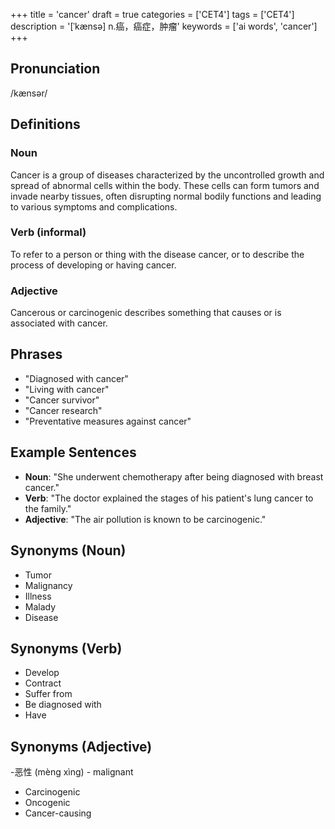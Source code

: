 +++
title = 'cancer'
draft = true
categories = ['CET4']
tags = ['CET4']
description = '[ˈkænsə] n.癌，癌症，肿瘤'
keywords = ['ai words', 'cancer']
+++

## Pronunciation
/kænsər/

## Definitions
### Noun
Cancer is a group of diseases characterized by the uncontrolled growth and spread of abnormal cells within the body. These cells can form tumors and invade nearby tissues, often disrupting normal bodily functions and leading to various symptoms and complications.

### Verb (informal)
To refer to a person or thing with the disease cancer, or to describe the process of developing or having cancer.

### Adjective
Cancerous or carcinogenic describes something that causes or is associated with cancer.

## Phrases
- "Diagnosed with cancer"
- "Living with cancer"
- "Cancer survivor"
- "Cancer research"
- "Preventative measures against cancer"

## Example Sentences
- **Noun**: "She underwent chemotherapy after being diagnosed with breast cancer."
- **Verb**: "The doctor explained the stages of his patient's lung cancer to the family."
- **Adjective**: "The air pollution is known to be carcinogenic."

## Synonyms (Noun)
- Tumor
- Malignancy
- Illness
- Malady
- Disease

## Synonyms (Verb)
- Develop
- Contract
- Suffer from
- Be diagnosed with
- Have

## Synonyms (Adjective)
-恶性 (mèng xìng) - malignant
- Carcinogenic
- Oncogenic
- Cancer-causing
